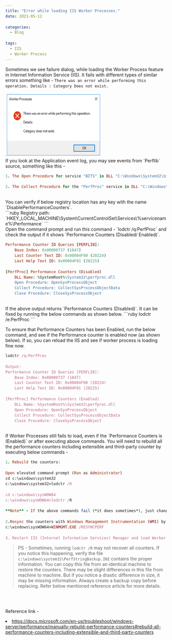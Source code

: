 ```yaml
---
title: "Error while loading IIS Worker Processes."
date: 2021-05-12

categories:
  - Blog

tags:
  - IIS
  - Worker Process
---
```

Sometimes we see failure dialog, while loading the Worker Process feature in Internet Information Service (IIS). It fails with different types of similar errors something like - `There was an error while performing this operation. Details : Category Does not exist.`  

<!--p><a href="https://abhimantiwari.github.io/Content/WorkerProcessError.png"></a> </p -->
<img title="image" style="BORDER-RIGHT: 0px; BORDER-TOP: 0px; DISPLAY: inline; BORDER-LEFT: 0px; BORDER-BOTTOM: 0px" height="200" alt="image" src="/Content/WorkerProcessError.png" width="300" border="0">

<br/>
If you look at the Application event log, you may see events from `Perflib` source, something like this -

```ruby
1. The Open Procedure for service "BITS" in DLL "C:\Windows\System32\bitsperf.dll" failed. Performance data for this service will not be available. The first four bytes (DWORD) of the Data selection contains the error code.

2. The Collect Procedure for the "PerfProc" service in DLL "C:\Windows\system32\perfproc.dll" generated an exception or returned an invalid status. The performance data returned by the counter DLL will not be returned in the Perf Data Block. The first four bytes (DWORD) of the Data section contains the exception code or status code.
```
<br/>
You can verify if below registry location has any key with the name `DisablePerformanceCounters`.
<br/>
```ruby
Registry path: `HKEY_LOCAL_MACHINE\System\CurrentControlSet\Services\%servicename%\Performance`
```
<br/>
Open the command prompt and run this command - `lodctr /q:PerfProc` and check the output if it shows `Performance Counters (Disabled/ Enabled)`.

```ruby
Performance Counter ID Queries [PERFLIB]:
    Base Index: 0x00000737 (1847)
    Last Counter Text ID: 0x00004F00 (20224)
    Last Help Text ID: 0x00004F01 (20225)

[PerfProc] Performance Counters (Disabled)
    DLL Name: %SystemRoot%\System32\perfproc.dll
    Open Procedure: OpenSysProcessObject
    Collect Procedure: CollectSysProcessObjectData
    Close Procedure: CloseSysProcessObject
```

<br/>
If the above output returns `Performance Counters (Disabled)`. It can be fixed by running the below commands as shown below.
 ```ruby
 lodctr /e:PerfProc
 ```
 <br/>
  
<p>To ensure that Performance Counters has been Enabled, run the below command, and see if the Performance counter is enabled now (as shown below). If so, you can reload the IIS and see if worker process is loading fine now. </p>

```ruby
lodctr /q:PerfProc

Output:
Performance Counter ID Queries [PERFLIB]:
    Base Index: 0x00000737 (1847)
    Last Counter Text ID: 0x00004F00 (20224)
    Last Help Text ID: 0x00004F01 (20225)

[PerfProc] Performance Counters (Enabled)
    DLL Name: %SystemRoot%\System32\perfproc.dll
    Open Procedure: OpenSysProcessObject
    Collect Procedure: CollectSysProcessObjectData
    Close Procedure: CloseSysProcessObject
```

<br/>
If Worker Processes still fails to load, even if the `Performance Counters is (Enabled)` or after executing above commands. You will need to rebuild all the performance counters including extensible and third-party counter by executing below commands -

```ruby
1. Rebuild the counters:

Open elevated command prompt (Run as Administrator)
cd c:\windows\system32
c:\windows\system32>lodctr /R

cd c:\windows\sysWOW64
c:\windows\sysWOW64>lodctr /R

**Note** - If the above commands fail (*it does sometimes*), just change the order of execution and it should run fine.

2.Resync the counters with Windows Management Instrumentation (WMI) by running below command -
c:\windows\sysWOW64>WINMGMT.EXE /RESYNCPERF

3. Restart IIS (Internet Information Services) Manager and load Worker Processes
```
>PS - Sometimes, running `lodctr /R` may not recover all counters. If you notice this happening, verify the file `c:\windows\system32\PerfStringBackup.INI` contains the proper information. You can copy this file from an identical machine to restore the counters. There may be slight differences in this file from machine to machine. But if you notice a drastic difference in size, it may be missing information. Always create a backup copy before replacing. Refer below mentioned reference article for more details.
<br/>
<br/>
<p>Reference link - </p>
<li><a title="https://docs.microsoft.com/en-us/troubleshoot/windows-server/performance/manually-rebuild-performance-counters#rebuild-all-performance-counters-including-extensible-and-third-party-counters" href="https://docs.microsoft.com/en-us/troubleshoot/windows-server/performance/manually-rebuild-performance-counters#rebuild-all-performance-counters-including-extensible-and-third-party-counters">https://docs.microsoft.com/en-us/troubleshoot/windows-server/performance/manually-rebuild-performance-counters#rebuild-all-performance-counters-including-extensible-and-third-party-counters</a></li>
